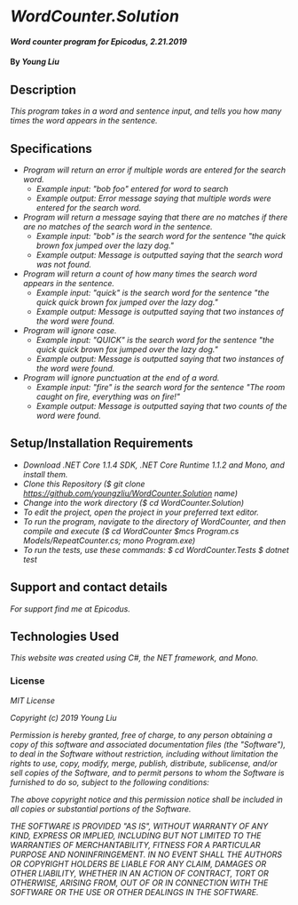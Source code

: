 # _WordCounter.Solution_

#### _Word counter program for Epicodus, 2.21.2019_

#### By _**Young Liu**_

## Description

_This program takes in a word and sentence input, and tells you how many times the word appears in the sentence._

## Specifications

* _Program will return an error if multiple words are entered for the search word._
  * _Example input: "bob foo" entered for word to search_
  * _Example output: Error message saying that multiple words were entered for the search word._
* _Program will return a message saying that there are no matches if there are no matches of the search word in the sentence._
  * _Example input: "bob" is the search word for the sentence "the quick brown fox jumped over the lazy dog."_
  * _Example output: Message is outputted saying that the search word was not found._
* _Program will return a count of how many times the search word appears in the sentence._
  * _Example input: "quick" is the search word for the sentence "the quick quick brown fox jumped over the lazy dog."_
  * _Example output: Message is outputted saying that two instances of the word were found._
* _Program will ignore case._
  * _Example input: "QUICK" is the search word for the sentence "the quick quick brown fox jumped over the lazy dog."_
  * _Example output: Message is outputted saying that two instances of the word were found._
* _Program will ignore punctuation at the end of a word._
  * _Example input: "fire" is the search word for the sentence "The room caught on fire, everything was on fire!"_
  * _Example output: Message is outputted saying that two counts of the word were found._


## Setup/Installation Requirements

* _Download .NET Core 1.1.4 SDK, .NET Core Runtime 1.1.2 and Mono, and install them._
* _Clone this Repository ($ git clone https://github.com/youngzliu/WordCounter.Solution name)_
* _Change into the work directory ($ cd WordCounter.Solution)_
* _To edit the project, open the project in your preferred text editor._
* _To run the program, navigate to the directory of WordCounter, and then compile and execute ($ cd WordCounter $mcs Program.cs Models/RepeatCounter.cs; mono Program.exe)_
* _To run the tests, use these commands: $ cd WordCounter.Tests $ dotnet test_

## Support and contact details

_For support find me at Epicodus._

## Technologies Used

_This website was created using C#, the NET framework, and Mono._

### License

*MIT License*

*Copyright (c) 2019 Young Liu*

*Permission is hereby granted, free of charge, to any person obtaining a copy of this software and associated documentation files (the "Software"), to deal in the Software without restriction, including without limitation the rights to use, copy, modify, merge, publish, distribute, sublicense, and/or sell copies of the Software, and to permit persons to whom the Software is furnished to do so, subject to the following conditions:*

*The above copyright notice and this permission notice shall be included in all copies or substantial portions of the Software.*

*THE SOFTWARE IS PROVIDED "AS IS", WITHOUT WARRANTY OF ANY KIND, EXPRESS OR IMPLIED, INCLUDING BUT NOT LIMITED TO THE WARRANTIES OF MERCHANTABILITY, FITNESS FOR A PARTICULAR PURPOSE AND NONINFRINGEMENT. IN NO EVENT SHALL THE AUTHORS OR COPYRIGHT HOLDERS BE LIABLE FOR ANY CLAIM, DAMAGES OR OTHER LIABILITY, WHETHER IN AN ACTION OF CONTRACT, TORT OR OTHERWISE, ARISING FROM, OUT OF OR IN CONNECTION WITH THE SOFTWARE OR THE USE OR OTHER DEALINGS IN THE SOFTWARE.*
